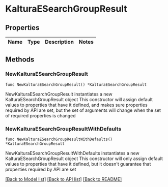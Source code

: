 # KalturaESearchGroupResult

## Properties

Name | Type | Description | Notes
------------ | ------------- | ------------- | -------------

## Methods

### NewKalturaESearchGroupResult

`func NewKalturaESearchGroupResult() *KalturaESearchGroupResult`

NewKalturaESearchGroupResult instantiates a new KalturaESearchGroupResult object
This constructor will assign default values to properties that have it defined,
and makes sure properties required by API are set, but the set of arguments
will change when the set of required properties is changed

### NewKalturaESearchGroupResultWithDefaults

`func NewKalturaESearchGroupResultWithDefaults() *KalturaESearchGroupResult`

NewKalturaESearchGroupResultWithDefaults instantiates a new KalturaESearchGroupResult object
This constructor will only assign default values to properties that have it defined,
but it doesn't guarantee that properties required by API are set


[[Back to Model list]](../README.md#documentation-for-models) [[Back to API list]](../README.md#documentation-for-api-endpoints) [[Back to README]](../README.md)


